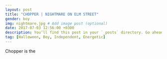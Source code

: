 ```yaml
---
layout: post
title: "CHOPPER | NIGHTMARE ON ELM STREET"
gender: boy
img: nightmare.jpg # Add image post (optional)
date: 2017-07-03 12:56:00 +0300
description: You’ll find this post in your `_posts` directory. Go ahead and edit it and re-build the site to see your changes. # Add post description (optional)
tag: [Halloween, Boy, Independent, Energetic]
---
```


Chopper is the 